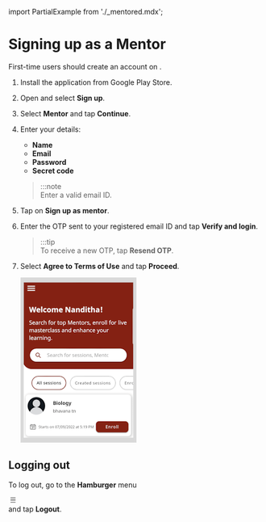 import PartialExample from './_mentored.mdx';

# Signing up as a Mentor

First-time users should create an account on <PartialExample mentored />.


1.  Install the <PartialExample mentored /> application from Google Play Store.

2.  Open <PartialExample mentored /> and select **Sign up**. 

3.  Select **Mentor** and tap **Continue**.

4.  Enter your details:
    - **Name**
    - **Email**
    - **Password**
    - **Secret code**

    > :::note  
     Enter a valid email ID. 

5. Tap on **Sign up as mentor**.

6.  Enter the OTP sent to your registered email ID and tap **Verify and login**. 
    > :::tip  
    > To receive a new OTP, tap **Resend OTP**.

7.  Select **Agree to Terms of Use** and tap **Proceed**. 

    ![homepage](media/mentor-homepage.png)

## Logging out

To log out, go to the **Hamburger** menu <div class="inlineImg">![burger menu icon](media/burgermenu-icon.png) </div> and tap **Logout**.
